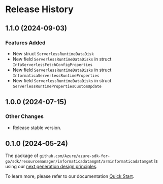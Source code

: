 # Release History

## 1.1.0 (2024-09-03)
### Features Added

- New struct `ServerlessRuntimeDataDisk`
- New field `ServerlessRuntimeDataDisks` in struct `InfaServerlessFetchConfigProperties`
- New field `ServerlessRuntimeDataDisks` in struct `InformaticaServerlessRuntimeProperties`
- New field `ServerlessRuntimeDataDisks` in struct `ServerlessRuntimePropertiesCustomUpdate`


## 1.0.0 (2024-07-15)
### Other Changes

- Release stable version.


## 0.1.0 (2024-05-24)

The package of `github.com/Azure/azure-sdk-for-go/sdk/resourcemanager/informaticadatamgmt/arminformaticadatamgmt` is using our [next generation design principles](https://azure.github.io/azure-sdk/general_introduction.html).

To learn more, please refer to our documentation [Quick Start](https://aka.ms/azsdk/go/mgmt).

